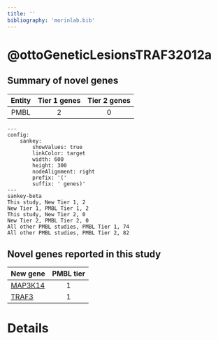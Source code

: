 ```yaml
---
title: ''
bibliography: 'morinlab.bib'
---
```


# @ottoGeneticLesionsTRAF32012a
## Summary of novel genes

|Entity| Tier 1 genes| Tier 2 genes|
|:-:|:-:|:-:|
|PMBL|2|0|
```mermaid
---
config:
    sankey:
        showValues: true
        linkColor: target
        width: 600
        height: 300
        nodeAlignment: right
        prefix: '('
        suffix: ' genes)'
---
sankey-beta
This study, New Tier 1, 2
New Tier 1, PMBL Tier 1, 2
This study, New Tier 2, 0
New Tier 2, PMBL Tier 2, 0
All other PMBL studies, PMBL Tier 1, 74
All other PMBL studies, PMBL Tier 2, 82
```


## Novel genes reported in this study

|New gene|PMBL tier|
|:-|:-:|
|[MAP3K14](../MAP3K14)|1 |
|[TRAF3](../TRAF3)|1 |

# Details

